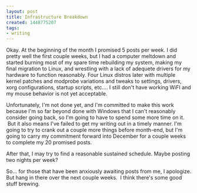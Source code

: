 ```yaml
---
layout: post
title: Infrastructure Breakdown
created: 1448775207
tags:
- writing
---
```

<p>Okay. At the beginning of the month I promised 5 posts per week. I did pretty well the first couple weeks, but I had a computer meltdown and started burning most of my spare time rebuilding my system, making my final migration to Linux, and wrestling with a lack of adequete drivers for my hardware to function reasonably. Four Linux distros later with multiple kernel patches and modprobe variations and tweaks to settings, drivers, xorg configurations, startup scripts, etc.... I still don&#39;t have working WiFI and my mouse behavior is not yet acceptable.</p><p>Unfortunately, I&#39;m not done yet, and I&#39;m committed to make this work because I&#39;m so far beyond done with Windows that I can&#39;t reasonably consider going back, so I&#39;m going to have to spend some more time on it. &nbsp;But it also means I&#39;ve failed to get my writing out in a timely manner. I&#39;m going to try to crank out a couple more things before month-end, but I&#39;m going to carry my commitment forward into December for a couple weeks to complete my 20 promised posts.&nbsp;</p><p>After that, I may try to find a reasonable sustained schedule. Maybe posting two nights per week?</p><p>So... for those that have been anxiously awaiting posts from me, I apologize. But hang in there over the next couple weeks. &nbsp;I think there&#39;s some good stuff brewing.</p>

